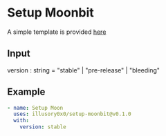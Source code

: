 # Setup Moonbit

A simple template is provided [here](https://github.com/moonbit-community/moonbit-workflow/blob/master/.github/workflows/check.yaml)

## Input 

version : string = "stable" | "pre-release" | "bleeding"


## Example

```yaml
- name: Setup Moon
  uses: illusory0x0/setup-moonbit@v0.1.0
  with: 
    version: stable
```
